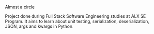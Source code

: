 Almost a circle

Project done during Full Stack Software Engineering studies at ALX SE Program. It aims to learn about unit testing, serialization, deserialization, JSON, args and kwargs in Python.
